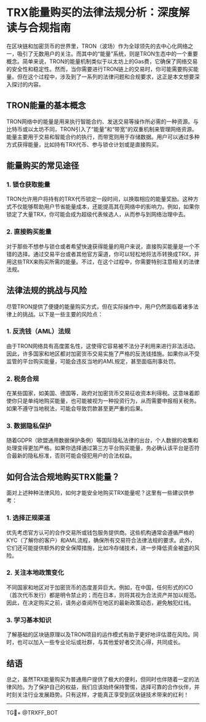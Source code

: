 # TRX能量购买的法律法规分析：深度解读与合规指南

在区块链和加密货币的世界里，TRON（波场）作为全球领先的去中心化网络之一，吸引了无数用户的关注。而其中的“能量”系统，则是TRON生态中的一个重要概念。简单来说，TRON的能量机制类似于以太坊上的Gas费，它确保了网络交易的安全性和稳定性。然而，当你需要进行TRON链上的交易时，你可能需要购买能量。但在这个过程中，涉及到了一系列的法律问题和合规要求，这正是本文想要深入探讨的内容。

## TRON能量的基本概念

TRON网络中的能量是用来执行智能合约、发送交易等操作所必需的一种资源。与比特币或以太坊不同，TRON引入了“能量”和“带宽”的双重机制来管理网络资源。能量主要用于交易和智能合约的执行，而带宽则用于存储数据。用户可以通过多种方式获得能量，比如持有TRX代币、参与锁仓计划或是直接购买。

## 能量购买的常见途径

### 1. 锁仓获取能量
TRON允许用户将持有的TRX代币锁定一段时间，以换取相应的能量奖励。这种方式不仅能够帮助用户节省能量成本，还能提高其在网络中的影响力。例如，如果你锁定了大量TRX，你可能会成为超级代表候选人，从而参与到网络治理中去。

### 2. 直接购买能量
对于那些不想参与锁仓或者希望快速获得能量的用户来说，直接购买能量是一个不错的选择。通过交易平台或者其他官方渠道，你可以轻松地将法币转换成TRX，并用这些TRX来购买所需的能量。不过，在这个过程中，你需要特别注意相关的法律法规。

## 法律法规的挑战与风险

尽管TRON提供了便捷的能量购买方式，但在实际操作中，用户仍然面临着诸多法律上的挑战。以下是一些主要的风险点：

### 1. 反洗钱（AML）法规
由于TRON网络具有高度匿名性，这使得它容易被不法分子利用来进行非法活动。因此，许多国家和地区都对加密货币交易实施了严格的反洗钱措施。如果你从不受监管的平台购买能量，可能会违反当地的AML规定，甚至面临刑事处罚。

### 2. 税务合规
在某些国家，如美国、德国等，政府对加密货币交易征收资本利得税。这意味着即使你只是单纯地购买能量，也可能被视为一种投资行为，从而需要申报相关税务。如果不遵守当地税法，可能会导致罚款甚至更严重的后果。

### 3. 数据隐私保护
随着GDPR（欧盟通用数据保护条例）等国际隐私法律的出台，个人数据的收集和处理变得更加严格。如果你选择通过第三方平台购买能量，务必确认该平台是否符合最新的隐私标准，否则可能会侵犯用户的合法权益。

## 如何合法合规地购买TRX能量？

面对上述种种法律风险，如何才能安全地购买TRX能量呢？这里有一些建议供参考：

### 1. 选择正规渠道
优先考虑官方认可的合作交易所或钱包服务提供商。这些机构通常会遵循严格的KYC（了解你的客户）和AML流程，确保所有交易符合法律法规的要求。此外，它们还可能提供额外的安全保障措施，比如冷存储技术，进一步降低资金被盗的风险。

### 2. 关注本地政策变化
不同国家和地区对于加密货币的态度差异巨大。例如，在中国，任何形式的ICO（首次代币发行）都是明令禁止的；而在日本，则将其视为合法资产并加以规范。因此，在决定购买之前，请务必查阅所在地区的最新政策动态，避免触犯红线。

### 3. 学习基本知识
了解基础的区块链原理以及TRON项目的运作模式有助于更好地评估潜在风险。同时，也可以加入一些专业论坛或社群，与其他爱好者交流心得，共同成长。

## 结语

总之，虽然TRX能量购买为普通用户提供了极大的便利，但同时也伴随着一定的法律风险。为了保护自己的权益，我们应该始终保持警惕，选择可靠的合作伙伴，并时刻关注行业发展趋势。只有这样，才能真正享受到区块链技术带来的红利！

---

TG💪+ @TRXFF_BOT